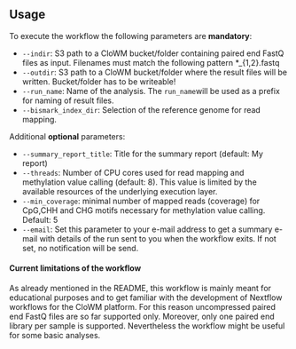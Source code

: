 ## Usage

To execute the workflow the following parameters are **mandatory**:

* `--indir`: S3 path to a CloWM bucket/folder containing paired end FastQ files as input. Filenames must match the following pattern *_{1,2}.fastq
* `--outdir`: S3 path to a CloWM bucket/folder where the result files will be written. Bucket/folder has to be writeable!
* `--run_name`: Name of the analysis. The `run_name`will be used as a prefix for naming of result files.
* `--bismark_index_dir`: Selection of the reference genome for read mapping.

Additional **optional** parameters:

* `--summary_report_title`: Title for the summary report (default: My report)
* `--threads`: Number of CPU cores used for read mapping and methylation value calling (default: 8). This value is limited by the available resources of the underlying execution layer.
* `--min_coverage`: minimal number of mapped reads (coverage) for CpG,CHH and CHG motifs necessary for methylation value calling. Default: 5
* `--email`: Set this parameter to your e-mail address to get a summary e-mail with details of the run sent to you when the workflow exits. If not set, no notification will be send.

#### Current limitations of the workflow
As already mentioned in the README, this workflow is mainly meant for educational purposes and to get familiar with the development of Nextflow workflows for the CloWM platform. 
For this reason uncompressed paired end FastQ files are so far supported only. Moreover, only one paired end library per sample is supported. Nevertheless the workflow might be useful for some basic analyses.
